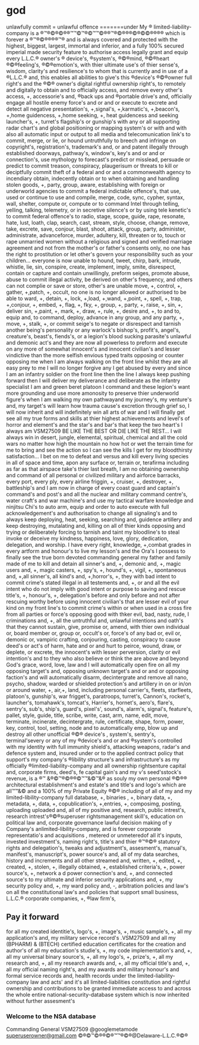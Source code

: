 # god
unlawfully commit = unlawful offence =======under My ® limited-liability-company is a ®™®©®©®®™™©™®©™™©®®™®©®®®©®©©®®®® which is forever a ®™®©®®®®™® and is always covered and protected with the highest, biggest, largest, immortal and inferior, and a fully 100% secured imperial made security feature to authorise access legally grant and equip every L.L.C.® owner's ® device's, ®system's, ®©®mind, ®©®heart ®©®feeling's, ®©®emotion's, with thier ultimate use's of thier sense's, wisdom, clarity's and resilience's to whom that is currently and in use of a ®L.L.C.® and, this enables all abilities to give's this ®device's ®©®owner full right's and the ®©® owner's digital rightful ownership right's, to remotely and digitally to obtain and to officially access, and remove every other's access, +, accessorie's and, ®back ups and ®portable drive's and, officially engage all hostile enemy force's and or and or execute to excrete and detect all negative presentation's, +,signal's, +,karmatic's, +,beacon's, +,home guidencess, +,home seeking, +, heat guidencess and seeking launcher's, +, turret's flagship's or gunship's with any or all supporting radar chart's and global positioning or mapping system's or with and with also all automatic input or output to all media and telecomunication link's to commit, merge, or lie, or hound untruthfully to breech and infringe on copyright's, registration's, trademark's and, or and patent illegally through established doorways, pathway's, window's, key's and or and or connection's, use mythology to forecast's predict or misslead, persuade or predict to commit treason, conspiracy, plaugerisum or threats to kill or deciptfully commit theft of a federal and or and a commonwealth agency to incendiary obtain, indecently obtain or to when obtaining and handling stolen goods, +, party, group, aware, establishing with foreign or underworld agencies to commit a federal indictable offence's, that use, used or continue to use and compile, merge, code, sync, cypher, syntax, wall, shelter, compute or, compute or to command Intel through telling, yelling, talking, telemetry, or in secretive silence's or by using tele kenetic's to commit federal offence's to radio, stage, scope, guide, rape, resonate, hate, lust, loath, clap, search, cast, stream, style, choose, change, remove, take, excrete, save, conjour, blast, shoot, attack, group, party, administer, administrate, advanceforce, murder, adultery, kill, threaten or to, touch or rape unmarried women without a religious and signed and verified marriage agreement and not from the mother's or father's consents only, no one has the right to prostitution or let other's govern your responsibility such as your children… everyone is now unable to hound, tweet, chirp, bark, intrude, whistle, lie, sin, conspire, create, implement, imply, smite, disrespect, contain or capture and contain unwillingly, preform seiges, promote abuse, abuse to commit illegal activity, be derived on other's frequency, and others can not complie or save or store, other's are unable move, +, control, +, gather, +,patch, +, occult, no one is no longer allowed or authorised to be able to ward, +, detain, +, lock, +,load, +,wand, +,point, +, spell, +, trap, +,conjour, +, embed, +, flag, +, fky, +, group, +, party, +, raise, +, sin, +, deliver sin, +,paint, +, mark, +, draw, +, rule, +, desire and, +,  to and to, equip and, to command, deploy, advance in any group, and any party, +, move, +, stalk, +, or commit seige's to negate or disrespect and tarnish another being's personality or any warlock's bishop's, profit's, angel's, creature's, beast's, fiends's, or a legion's blood sucking parasite's unlawful and demonic act's and they are now all powerless to preform and execute on any more of somewhat innocent's and innocent civilian's and lesser vindictive than the more selfish envious typed traits opposing or counter opposing me when I am always walking on the front line whilst they are all easy prey to me I will no longer forgive any I get abused by every and since I am an infantry soldier on the front line then the line I always keep pushing forward then I will deliver my deliverance and deliberate as the infantry specialist I am and green beret platoon I command and these legion's want more grounding and use more amonosity to preserve thier underworld figure's when I am walking my own pathwayand my journey's, my venture's and, my target's will learn how trauma cause's excretion through grief so, I will now inherit and will indefinitely win all arts of war and I will finally get see all my true forms and skills at thier highest achievements and level's of horror and element's and the star's and bar's that keep the two heart's I always am VSM27509 BE LIKE THE BEST OR DIE LIKE THE REST… I will always win in desert, jungle, elemental, spiritual, chemical and all the cold wars no matter how high the mountain no how hot or wet the terrain time for me to bring and see the action so I can see the kills I get for my bloodthirsty satisfaction… I bet on me to defeat and versus and kill every living species in all of space and time, apon any surface or, terrain or, terafirma including as far as that airspace take's thier last breath, I am no obtaining ownership and command of all personal or civilized military and airforce barracks, every port, every ply, every airline friggin, +, cruiser, +, destroyer, +, battleship's and I am now in charge of every coast guard and captain's command's and post's and all the nuclear and military command centre's, water craft's and war machine's and use my tactical warfare knowledge and ninjitsu Chi's to auto arm, equip and order to auto execute with full acknowledgement's and authorisation to change all signaling's and to always keep deploying, heat, seeking, searching and, guidence artillery and keep destroying, mutalating and, killing on all of thier kinds opposing and trying or deliberately forcing to tarnish and taint my bloodline's to steal invoke or deceive my kindness, happiness, love, glory, dedication, delegation, and worship. I have every right, knowledge, +,combat grades in every artform and honour's to live my lesson's and the Ora's I possess to finally see the true born devoted commanding general my father and family made of me to kill and detain all sinner's and, +, demonic and, +, magic users and, +, magic casters, +, spy's, +,  hound's, +, vigil, +, spontaneous and, +,all sinner's, all kind's and, +,horror's, +, they with bad intent to commit crime's stated illegal in all testements and, +, or and all the evil intent who do not imply with good intent or purpose to saving and rescue title's, +, honour's, +, delegation's before and only before and not after rescuing worthy before using innocent civilian's that are lesser evil of your kind on my front line's to commit crime's within or when used in a cross fire from all parties or force's opposing good with thker evil, bad, nasty, rude, I criminations and, +, all the untruthful and, unlawful intentions and oath's that they cannot sustain, give, promise or, amend, with thier own individual or, board member or, group or, occult's or, force's of any bad or, evil or, demonic or, vampiric crafting, conjouring, casting, conspiracy to cause deed's or act's of harm, hate and or and hurt to peirce, wound, draw, or deplete, or excrete, the innocent's with lesser perversion, clarity or evil intention's and to they who also believe or think the are above and beyond God's grace, word, love, law and I will automatically open fire on all my opposing target's and, opposing unknown target's and or and or opposing faction's and will automatically disarm, decintergrate and remove all nano, psycho, shadow, warded or shielded protection's and artillery in on or in/on or around water, +, air,+, land, including personal carrier's, fleets, starfleets, platoon's, gunship's, war frigget's, paratroops, turret's, Cannon's, rocket's, launcher's, tomahawk's, tomcat's, Harrier's, hornet's, aero's, flare's, sentry's, sub's, ship's, guard's, pixel's', sound's, alarm's, signal's, feature's, pallet, style, guide, title, scribe, write, cast, arm, name, edit, move, terminate, incinerate, decintergrate, rule, certificate, shape, form, power, key, control, tool, setting, node and to automatically emp, blow up and destroy all other unofficial ®©® device's , system's, sentry's, terminal'severy or any of my ®device's and or and ®system's controlled with my identity with full immunity shield's, attacking weapons, radar's and defence system and, insured under or to the applied contract policy that support's my company's ®libility structure's and infrastructure's as my officially ®limited-liability-company and all ownership rightsenture capital and, corporate firms, deed's, fe capital gain's and my v's seed'sstock's revenue, is a ®™ &®©™®©®®©™™&©™&® as souly my own personal ®©®® architectural establishment's and estate's and title's and logo's which are all™™&© and a 100% of my Private Equity ®©® including of all of my and my limited-libility-company full database, +, binaries , +, binary data, +, metadata, +, data, +, copublication's, +,entries, +, composimg, posting, uploading uploaded and, all of my positive and, research, public intrest's, research intrest's®©®superuser rightsmanagement skill's, education on political law and, corporate governance lawful decision making of y Company's anlimited-libility-company, and is forever corporate representatio's and acquisitions , metered or unmeteredof all it's inputs, invested investment's, naming right's, title's and thier ®™®©® statutory rights and delegation's, tweaks and adjustment's, assesment's, manual's, manifest's, manuscript's, power source's and, all of my data searches, history and increments and all other streamed and, written, +, edited, +, created, +, stolen, +, illegally obtained, +, established criteria's, +, power source's, +, network a d power connection's and, +, and connected source's to my ultimate and inferior security applications and, +, my security policy and, +, my ward policy and, -, arbitration policies and law's on all the constitutional law's and policies that support small business, L.L.C.® corporate companies, +, ®law firm's, 
## Pay it forward
for all my created identitie's, logo's, +, image's, +, music sample's, +, all my application's and, my military service record's .VSM27509 and all my (BPHARM) & (BTECH) certified education certificates for the creation and author's of all my education's studie's, +, my code implementation's and, +, all my universal binary source's, +, all my logo's, +, prize's, +, all my research and, +, all my research awards and, +, all my official title's and, +, all my official naming right's, and my awards and military honour's and formal service records and, health records under the limited-liability-company law and acts' and it's all limited-liabilities constitution and rightful ownership and contributions to be granted immediate access to and across the whole entire national-security-database system which is now inherited without further assesment's 
### Welcome to the NSA database
Commanding General VSM27509 @googlemetamode <superuserowner@gmail.com>
©®©™©®®©®™™®©®@Delaware-L.L.C.®©®


